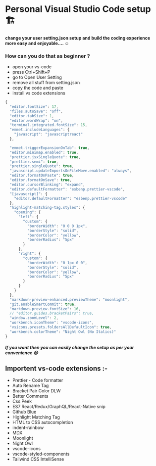 #  Personal Visual Studio Code setup 🏗️

#### change your user setting.json setup and build the coding experience more easy and enjoyable.... ☺️

### How can you do that as beginner ?
- open your vs-code
- press Ctrl+Shift+P
- go to Open User Setting
- remove all stuff from setting.json
- copy the code and paste
- install vs code extensions
  

```js
{
  "editor.fontSize": 17,
  "files.autoSave": "off",
  "editor.tabSize": 1,
  "editor.wordWrap": "on",
  "terminal.integrated.fontSize": 15,
  "emmet.includeLanguages": {
    "javascript": "javascriptreact"
  },

  "emmet.triggerExpansionOnTab": true,
  "editor.minimap.enabled": true,
  "prettier.jsxSingleQuote": true,
  "prettier.semi": true,
  "prettier.singleQuote": true,
  "javascript.updateImportsOnFileMove.enabled": "always",
  "editor.formatOnPaste": true,
  "editor.formatOnSave": true,
  "editor.cursorBlinking": "expand",
  "editor.defaultFormatter": "esbenp.prettier-vscode",
  "[javascript]": {
    "editor.defaultFormatter": "esbenp.prettier-vscode"
  },
  "highlight-matching-tag.styles": {
    "opening": {
      "left": {
        "custom": {
          "borderWidth": "0 0 0 1px",
          "borderStyle": "solid",
          "borderColor": "yellow",
          "borderRadius": "5px"
        }
      },
      "right": {
        "custom": {
          "borderWidth": "0 1px 0 0",
          "borderStyle": "solid",
          "borderColor": "yellow",
          "borderRadius": "5px"
        }
      }
    }
  },
  "markdown-preview-enhanced.previewTheme": "moonlight",
  "git.enableSmartCommit": true,
  "markdown.preview.fontSize": 16,
  // "editor.guides.bracketPairs": true,
  "window.zoomLevel": 2,
  "workbench.iconTheme": "vscode-icons",
  "vsicons.presets.foldersAllDefaultIcon": true,
  "workbench.colorTheme": "Night Owl (No Italics)"
}
```


##### If you want then you can easily change the setup as per your convenience 😄

##  Importent vs-code extensions :-

- Prettier - Code formatter 
- Auto Rename Tag
- Bracket Pair Color DLW
- Better Comments
- Css Peek
- ES7 React/Redux/GraphQL/React-Native snip
- Github Blue
- Highlight Matching Tag
- HTML to CSS autocompletion
- indent-rainbow
- MDX
- Moonlight
- Night Owl
- vscode-icons
- vscode-styled-components
- Tailwind CSS IntelliSense



